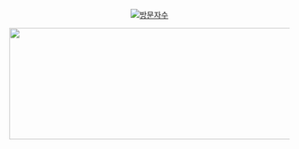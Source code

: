 <div align="center">
  
[![방문자수](https://hits.seeyoufarm.com/api/count/incr/badge.svg?url=https%3A%2F%2Fgithub.com%2Fkyn1013&count_bg=%23581246&title_bg=%23555555&icon=&icon_color=%23E7E7E7&title=hits&edge_flat=false)](https://hits.seeyoufarm.com)
  
  <a href="https://github.com/devxb/gitanimals">
  <img
    src="https://render.gitanimals.org/farms/kyn1013"
    width="650"
    height="200"
  />
  </a>
</div>


